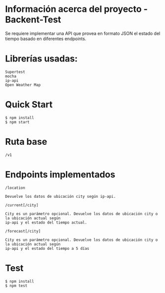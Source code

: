 # Información acerca del proyecto - Backent-Test

Se requiere implementar una API que provea en formato JSON el estado del tiempo basado en
diferentes endpoints. 

# Librerías usadas:
```
Supertest 
mocha
ip-api 
Open Weather Map
```

# Quick Start
``` 
$ npm install
$ npm start
```

# Ruta base
```
/v1
```

# Endpoints implementados
```
/location

Devuelve los datos de ubicación city según ip-api.

/current[/city]

City es un parámetro opcional. Devuelve los datos de ubicación city o la ubicación actual según
ip-api y el estado del tiempo actual.

/forecast[/city]

City es un parámetro opcional. Devuelve los datos de ubicación city o la ubicación actual según
ip-api y el estado del tiempo a 5 días 
```

# Test
```
$ npm install
$ npm test
```